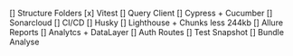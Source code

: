 [] Structure Folders
[x] Vitest
[] Query Client
[] Cypress + Cucumber
[] Sonarcloud
[] CI/CD
[] Husky
[] Lighthouse + Chunks less 244kb
[] Allure Reports
[] Analytcs + DataLayer
[] Auth Routes
[] Test Snapshot
[] Bundle Analyse
